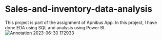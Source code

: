 # Sales-and-inventory-data-analysis
This project is part of the assignment of Apnibus App. In this project, I have done EDA using SQL and analysis using Power BI.
![Annotation 2023-06-30 172933](https://github.com/ajaypjoshi/Sales-and-inventory-data-analysis/assets/131679074/6ffc7392-f61d-44a7-baf9-746fac0e90ca)
